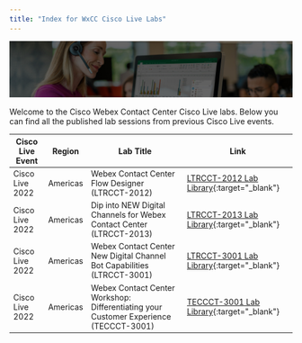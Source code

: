 ```yaml
---
title: "Index for WxCC Cisco Live Labs"
---
```


![Banner](images/wxccbanner.jpg)

Welcome to the Cisco Webex Contact Center Cisco Live labs. Below you can find all the published lab sessions from previous Cisco Live events.

| Cisco Live Event | Region | Lab Title                              | Link                                                     |
|------------------------------------------|---------------|------|----------------------------------------------------------|
| Cisco Live 2022 | Americas | Webex Contact Center Flow Designer (LTRCCT-2012) | [LTRCCT-2012 Lab Library](LTRCCT-2012/Home.md){:target="_blank"}                                                      |
| Cisco Live 2022 | Americas | Dip into NEW Digital Channels for Webex Contact Center (LTRCCT-2013) | [LTRCCT-2013 Lab Library](LTRCCT-2013/Home.md){:target="_blank"}                                                      |
| Cisco Live 2022 | Americas | Webex Contact Center New Digital Channel Bot Capabilities (LTRCCT-3001) | [LTRCCT-3001 Lab Library](LTRCCT-3001/0_LabInfo.md){:target="_blank"}                                                      |
| Cisco Live 2022 | Americas | Webex Contact Center Workshop: Differentiating your Customer Experience (TECCCT-3001) | [TECCCT-3001 Lab Library](TECCCT-3001/HomePage.md){:target="_blank"}                                                      |
